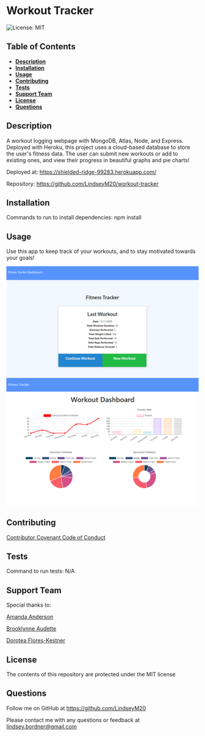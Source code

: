 # Workout Tracker
  
  ![License: MIT](https://img.shields.io/badge/License-MIT-blue.svg)

  ## Table of Contents
  * [**Description**](#description)
  * [**Installation**](#installation)
  * [**Usage**](#usage)
  * [**Contributing**](#contributing)
  * [**Tests**](#tests)
  * [**Support Team**](#support-team)
  * [**License**](#license)
  * [**Questions**](#questions)

  ## Description
  A workout logging webpage with MongoDB, Atlas, Node, and Express. Deployed with Heroku, this project uses a cloud-based database to store the user's fitness data. The user can submit new workouts or add to existing ones, and view their progress in beautiful graphs and pie charts!

  Deployed at: https://shielded-ridge-99283.herokuapp.com/

  Repository: https://github.com/LindseyM20/workout-tracker

  ## Installation
  Commands to run to install dependencies: npm install

  ## Usage
  Use this app to keep track of your workouts, and to stay motivated towards your goals!

  ![App in use](./public/assets/img/screenshot2.png)
  ![App in use](./public/assets/img/screenshot1.png)

  ## Contributing
  [Contributor Covenant Code of Conduct](https://www.contributor-covenant.org/version/2/0/code_of_conduct/code_of_conduct.md)

  ## Tests
  Command to run tests: N/A
  
  ## Support Team
  Special thanks to: 

  [Amanda Anderson](https://github.com/aanderson120)

  [Brooklynne Audette](https://github.com/B-Audette)

  [Dorotea Flores-Kestner](https://github.com/dfkestner)
  

  ## License
  The contents of this repository are protected under the MIT license

  ## Questions
  Follow me on GitHub at https://github.com/LindseyM20

  Please contact me with any questions or feedback at lindsey.bordner@gmail.com 
